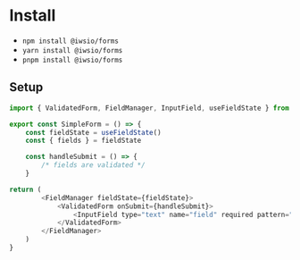 # Install
 - `npm install @iwsio/forms`
 - `yarn install @iwsio/forms`
 - `pnpm install @iwsio/forms`

## Setup

<div class="not-prose border-2">

```javascript
import { ValidatedForm, FieldManager, InputField, useFieldState } from '@iwsio/forms'

export const SimpleForm = () => {
	const fieldState = useFieldState()
	const { fields } = fieldState

	const handleSubmit = () => {
		/* fields are validated */
	}

return (
		<FieldManager fieldState={fieldState}>
			<ValidatedForm onSubmit={handleSubmit}>
				<InputField type="text" name="field" required pattern="^\w{3,5}$"/>
			</ValidatedForm>
		</FieldManager>
	)
}
```

</div>